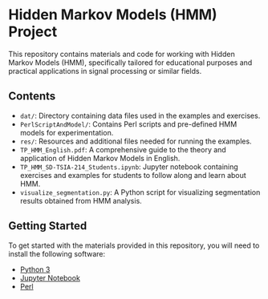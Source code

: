 # Hidden Markov Models (HMM) Project

This repository contains materials and code for working with Hidden Markov Models (HMM), specifically tailored for educational purposes and practical applications in signal processing or similar fields.

## Contents

- `dat/`: Directory containing data files used in the examples and exercises.
- `PerlScriptAndModel/`: Contains Perl scripts and pre-defined HMM models for experimentation.
- `res/`: Resources and additional files needed for running the examples.
- `TP_HMM_English.pdf`: A comprehensive guide to the theory and application of Hidden Markov Models in English.
- `TP_HMM_SD-TSIA-214_Students.ipynb`: Jupyter notebook containing exercises and examples for students to follow along and learn about HMM.
- `visualize_segmentation.py`: A Python script for visualizing segmentation results obtained from HMM analysis.

## Getting Started

To get started with the materials provided in this repository, you will need to install the following software:

- [Python 3](https://www.python.org/downloads/)
- [Jupyter Notebook](https://jupyter.org/install)
- [Perl](https://www.perl.org/get.html)